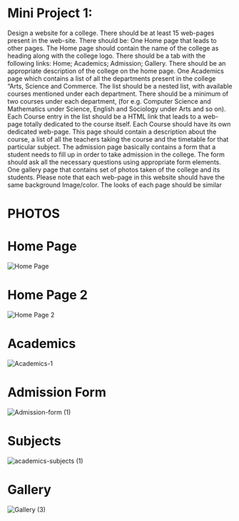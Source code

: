 # Mini Project 1:
Design a website for a college. There should be at least 15 web-pages present 
in the web-site. There should be:
One Home page that leads to other pages. The Home page should 
contain the name of the college as heading along with the college logo. There 
should be a tab with the following links:
Home;
Academics;
Admission;
Gallery.
There should be an appropriate description of the college on the home 
page.
One Academics page which contains a list of all the departments 
present in the college “Arts, Science and Commerce. The list should be a nested 
list, with available courses mentioned under each department. There should be 
a minimum of two courses under each department, (for e.g. Computer Science 
and Mathematics under Science, English and Sociology under Arts and so on). 
Each Course entry in the list should be a HTML link that leads to a web-page 
totally dedicated to the course itself.
Each Course should have its own dedicated web-page. This page 
should contain a description about the course, a list of all the teachers taking the 
course and the timetable for that particular subject.
The admission page basically contains a form that a student needs to 
fill up in order to take admission in the college. The form should ask all the 
necessary questions using appropriate form elements.
One gallery page that contains set of photos taken of the college and 
its students.
Please note that each web-page in this website should have the same background 
Image/color. The looks of each page should be similar

# PHOTOS

# Home Page

![Home Page](https://user-images.githubusercontent.com/104457295/207794288-c4d276be-092f-44e4-8a34-8043b1aa4591.png)

# Home Page 2

![Home Page 2](https://user-images.githubusercontent.com/104457295/207794296-c83809ca-ac6f-456b-a85a-354bf54497e2.png)

# Academics

![Academics-1](https://user-images.githubusercontent.com/104457295/207794299-ea65d37f-801b-4709-a278-e509b21ad648.png)

# Admission Form

![Admission-form (1)](https://user-images.githubusercontent.com/104457295/207794302-232f34d9-7430-4dd2-bffa-d300ae7b57c7.png)

# Subjects

![academics-subjects (1)](https://user-images.githubusercontent.com/104457295/207794305-d6b8990f-0b82-48c0-8a1d-d14e0f028301.png)

# Gallery

![Gallery (3)](https://user-images.githubusercontent.com/104457295/207794306-91dc6532-4cf0-4a06-8455-d2505f7db60a.png)
